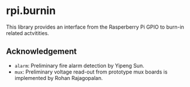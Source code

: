 # rpi.burnin
This library provides an interface from the Rasperberry Pi GPIO to burn-in
related actvitities.

## Acknowledgement
* `alarm`: Preliminary fire alarm detection by Yipeng Sun.
* `mux`: Preliminary voltage read-out from prototype mux boards is implemented
  by Rohan Rajagopalan.
